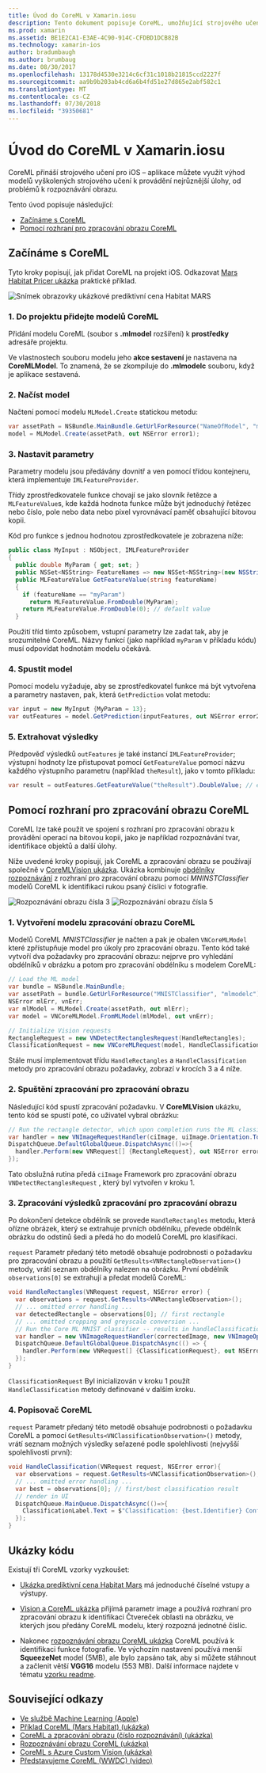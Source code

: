 ```yaml
---
title: Úvod do CoreML v Xamarin.iosu
description: Tento dokument popisuje CoreML, umožňující strojového učení v systému iOS. Tento dokument popisuje, jak začít pracovat s CoreML a jak pomocí rozhraní pro zpracování obrazu.
ms.prod: xamarin
ms.assetid: BE1E2CA1-E3AE-4C90-914C-CFDBD1DCB82B
ms.technology: xamarin-ios
author: bradumbaugh
ms.author: brumbaug
ms.date: 08/30/2017
ms.openlocfilehash: 13178d4530e3214c6cf31c1018b21815ccd2227f
ms.sourcegitcommit: aa9b9b203ab4cd6a6b4fd51e27d865e2abf582c1
ms.translationtype: MT
ms.contentlocale: cs-CZ
ms.lasthandoff: 07/30/2018
ms.locfileid: "39350681"
---
```

# <a name="introduction-to-coreml-in-xamarinios"></a>Úvod do CoreML v Xamarin.iosu

CoreML přináší strojového učení pro iOS – aplikace můžete využít výhod modelů vyškolených strojového učení k provádění nejrůznější úlohy, od problémů k rozpoznávání obrazu.

Tento úvod popisuje následující:

- [Začínáme s CoreML](#coreml)
- [Pomocí rozhraní pro zpracování obrazu CoreML](#coremlvision)

<a name="coreml" />

## <a name="getting-started-with-coreml"></a>Začínáme s CoreML

Tyto kroky popisují, jak přidat CoreML na projekt iOS. Odkazovat [Mars Habitat Pricer ukázka](https://developer.xamarin.com/samples/monotouch/ios11/CoreML/) praktické příklad.

![Snímek obrazovky ukázkové prediktivní cena Habitat MARS](coreml-images/marspricer-heading.png)

### <a name="1-add-the-coreml-model-to-the-project"></a>1. Do projektu přidejte modelů CoreML

Přidání modelu CoreML (soubor s **.mlmodel** rozšíření) k **prostředky** adresáře projektu. 

Ve vlastnostech souboru modelu jeho **akce sestavení** je nastavena na **CoreMLModel**. To znamená, že se zkompiluje do **.mlmodelc** souboru, když je aplikace sestavená.

### <a name="2-load-the-model"></a>2. Načíst model

Načtení pomocí modelu `MLModel.Create` statickou metodu:

```csharp
var assetPath = NSBundle.MainBundle.GetUrlForResource("NameOfModel", "mlmodelc");
model = MLModel.Create(assetPath, out NSError error1);
```

### <a name="3-set-the-parameters"></a>3. Nastavit parametry

Parametry modelu jsou předávány dovnitř a ven pomocí třídou kontejneru, která implementuje `IMLFeatureProvider`.

Třídy zprostředkovatele funkce chovají se jako slovník řetězce a `MLFeatureValue`s, kde každá hodnota funkce může být jednoduchý řetězec nebo číslo, pole nebo data nebo pixel vyrovnávací paměť obsahující bitovou kopii.

Kód pro funkce s jednou hodnotou zprostředkovatele je zobrazena níže:

```csharp
public class MyInput : NSObject, IMLFeatureProvider
{
  public double MyParam { get; set; }
  public NSSet<NSString> FeatureNames => new NSSet<NSString>(new NSString("myParam"));
  public MLFeatureValue GetFeatureValue(string featureName)
  {
    if (featureName == "myParam")
      return MLFeatureValue.FromDouble(MyParam);
    return MLFeatureValue.FromDouble(0); // default value
  }
```

Použití tříd tímto způsobem, vstupní parametry lze zadat tak, aby je srozumitelné CoreML. Názvy funkcí (jako například `myParam` v příkladu kódu) musí odpovídat hodnotám modelu očekává.

### <a name="4-run-the-model"></a>4. Spustit model

Pomocí modelu vyžaduje, aby se zprostředkovatel funkce má být vytvořena a parametry nastaven, pak, která `GetPrediction` volat metodu:

```csharp
var input = new MyInput {MyParam = 13};
var outFeatures = model.GetPrediction(inputFeatures, out NSError error2);
```

### <a name="5-extract-the-results"></a>5. Extrahovat výsledky

Předpověď výsledků `outFeatures` je také instancí `IMLFeatureProvider`; výstupní hodnoty lze přistupovat pomocí `GetFeatureValue` pomocí názvu každého výstupního parametru (například `theResult`), jako v tomto příkladu:

```csharp
var result = outFeatures.GetFeatureValue("theResult").DoubleValue; // eg. 6227020800
```

<a name="coremlvision" />

## <a name="using-coreml-with-the-vision-framework"></a>Pomocí rozhraní pro zpracování obrazu CoreML

CoreML lze také použít ve spojení s rozhraní pro zpracování obrazu k provádění operací na bitovou kopii, jako je například rozpoznávání tvar, identifikace objektů a další úlohy.

Níže uvedené kroky popisují, jak CoreML a zpracování obrazu se používají společně v [CoreMLVision ukázka](https://developer.xamarin.com/samples/monotouch/ios11/CoreMLVision/). Ukázka kombinuje [obdélníky rozpoznávání](~/ios/platform/introduction-to-ios11/vision.md#rectangles) z rozhraní pro zpracování obrazu pomocí _MNINSTClassifier_ modelů CoreML k identifikaci rukou psaný číslici v fotografie.

![Rozpoznávání obrazu čísla 3](coreml-images/vision3.png) ![Rozpoznávání obrazu čísla 5](coreml-images/vision5.png)

### <a name="1-create-a-vision-coreml-model"></a>1. Vytvoření modelu zpracování obrazu CoreML

Modelů CoreML _MNISTClassifier_ je načten a pak je obalen `VNCoreMLModel` které zpřístupňuje model pro úkoly pro zpracování obrazu. Tento kód také vytvoří dva požadavky pro zpracování obrazu: nejprve pro vyhledání obdélníků v obrázku a potom pro zpracování obdélníku s modelem CoreML:

```csharp
// Load the ML model
var bundle = NSBundle.MainBundle;
var assetPath = bundle.GetUrlForResource("MNISTClassifier", "mlmodelc");
NSError mlErr, vnErr;
var mlModel = MLModel.Create(assetPath, out mlErr);
var model = VNCoreMLModel.FromMLModel(mlModel, out vnErr);

// Initialize Vision requests
RectangleRequest = new VNDetectRectanglesRequest(HandleRectangles);
ClassificationRequest = new VNCoreMLRequest(model, HandleClassification);
```

Stále musí implementovat třídu `HandleRectangles` a `HandleClassification` metody pro zpracování obrazu požadavky, zobrazí v krocích 3 a 4 níže.

### <a name="2-start-the-vision-processing"></a>2. Spuštění zpracování pro zpracování obrazu

Následující kód spustí zpracování požadavku. V **CoreMLVision** ukázku, tento kód se spustí poté, co uživatel vybral obrázku:

```csharp
// Run the rectangle detector, which upon completion runs the ML classifier.
var handler = new VNImageRequestHandler(ciImage, uiImage.Orientation.ToCGImagePropertyOrientation(), new VNImageOptions());
DispatchQueue.DefaultGlobalQueue.DispatchAsync(()=>{
  handler.Perform(new VNRequest[] {RectangleRequest}, out NSError error);
});
```

Tato obslužná rutina předá `ciImage` Framework pro zpracování obrazu `VNDetectRectanglesRequest` , který byl vytvořen v kroku 1.

### <a name="3-handle-the-results-of-vision-processing"></a>3. Zpracování výsledků zpracování pro zpracování obrazu

Po dokončení detekce obdélník se provede `HandleRectangles` metodu, která ořízne obrázek, který se extrahuje prvních obdélníku, převede obdélník obrázku do odstínů šedi a předá ho do modelů CoreML pro klasifikaci.

`request` Parametr předaný této metodě obsahuje podrobnosti o požadavku pro zpracování obrazu a použití `GetResults<VNRectangleObservation>()` metody, vrátí seznam obdélníky nalezen na obrázku. První obdélník `observations[0]` se extrahují a předat modelů CoreML:

```csharp
void HandleRectangles(VNRequest request, NSError error) {
  var observations = request.GetResults<VNRectangleObservation>();
  // ... omitted error handling ...
  var detectedRectangle = observations[0]; // first rectangle
  // ... omitted cropping and greyscale conversion ...
  // Run the Core ML MNIST classifier -- results in handleClassification method
  var handler = new VNImageRequestHandler(correctedImage, new VNImageOptions());
  DispatchQueue.DefaultGlobalQueue.DispatchAsync(() => {
    handler.Perform(new VNRequest[] {ClassificationRequest}, out NSError err);
  });
}
```

`ClassificationRequest` Byl inicializován v kroku 1 použít `HandleClassification` metody definované v dalším kroku.

### <a name="4-handle-the-coreml"></a>4. Popisovač CoreML

`request` Parametr předaný této metodě obsahuje podrobnosti o požadavku CoreML a pomocí `GetResults<VNClassificationObservation>()` metody, vrátí seznam možných výsledky seřazené podle spolehlivosti (nejvyšší spolehlivosti první):

```csharp
void HandleClassification(VNRequest request, NSError error){
  var observations = request.GetResults<VNClassificationObservation>();
  // ... omitted error handling ...
  var best = observations[0]; // first/best classification result
  // render in UI
  DispatchQueue.MainQueue.DispatchAsync(()=>{
    ClassificationLabel.Text = $"Classification: {best.Identifier} Confidence: {best.Confidence * 100f:#.00}%";
  });
}
```

## <a name="samples"></a>Ukázky kódu

Existují tři CoreML vzorky vyzkoušet:

* [Ukázka prediktivní cena Habitat Mars](https://developer.xamarin.com/samples/monotouch/ios11/CoreML/) má jednoduché číselné vstupy a výstupy.

* [Vision a CoreML ukázka](https://developer.xamarin.com/samples/monotouch/ios11/CoreMLVision/) přijímá parametr image a používá rozhraní pro zpracování obrazu k identifikaci Čtvereček oblasti na obrázku, ve kterých jsou předány CoreML modelu, který rozpozná jednotné číslic.

* Nakonec [rozpoznávání obrazu CoreML ukázka](https://developer.xamarin.com/samples/monotouch/ios11/CoreMLImageRecognition/) CoreML používá k identifikaci funkce fotografie. Ve výchozím nastavení používá menší **SqueezeNet** model (5MB), ale bylo zapsáno tak, aby si můžete stáhnout a začlenit větší **VGG16** modelu (553 MB). Další informace najdete v tématu [vzorku readme](https://github.com/xamarin/ios-samples/blob/master/ios11/CoreMLImageRecognition/CoreMLImageRecognition/README.md).

## <a name="related-links"></a>Související odkazy

- [Ve službě Machine Learning (Apple)](https://developer.apple.com/machine-learning/)
- [Příklad CoreML (Mars Habitat) (ukázka)](https://developer.xamarin.com/samples/monotouch/ios11/CoreML/)
- [CoreML a zpracování obrazu (číslo rozpoznávání) (ukázka)](https://developer.xamarin.com/samples/monotouch/ios11/CoreMLVision/)
- [Rozpoznávání obrazu CoreML (ukázka)](https://developer.xamarin.com/samples/monotouch/ios11/CoreMLImageRecognition/)
- [CoreML s Azure Custom Vision (ukázka)](https://developer.xamarin.com/samples/monotouch/ios11/CoreMLAzureModel)
- [Představujeme CoreML (WWDC) (video)](https://developer.apple.com/videos/play/wwdc2017/703/)
